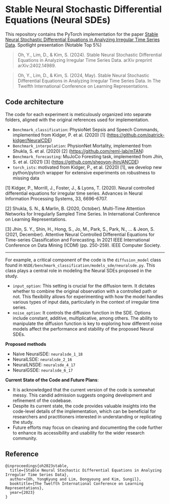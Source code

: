 # Stable Neural Stochastic Differential Equations (Neural SDEs)
This repository contains the PyTorch implementation for the paper [Stable Neural Stochastic Differential Equations in Analyzing Irregular Time Series Data](https://openreview.net/forum?id=4VIgNuQ1pY). Spotlight presentation (Notable Top 5%)

> Oh, Y., Lim, D., & Kim, S. (2024). Stable Neural Stochastic Differential Equations in Analyzing Irregular Time Series Data. arXiv preprint arXiv:2402.14989.

> Oh, Y., Lim, D., & Kim, S. (2024, May). Stable Neural Stochastic Differential Equations in Analyzing Irregular Time Series Data. In The Twelfth International Conference on Learning Representations.

## **Code architecture**
The code for each experiment is meticulously organized into separate folders, aligned with the original references used for implementation. 

- `Benchmark_classification`: PhysioNet Sepsis and Speech Commands, implemented from Kidger, P. et al. (2020) [1] (https://github.com/patrick-kidger/NeuralCDE)
- `Benchmark_interpolation`: PhysionNet Mortality, implemented from Shukla, S. et al. (2020) [2] (https://github.com/reml-lab/mTAN)
- `Benchmark_forecasting`: MuJoCo Foresting task, implemented from Jhin, S. et al. (2021) [3] (https://github.com/sheoyon-jhin/ANCDE)
- `torch_ists`: motivated from Kidger, P., et al. (2020) [1], we develop new python/pytorch wrapper for extensive experiments on robustness to missing data

[1] Kidger, P., Morrill, J., Foster, J., & Lyons, T. (2020). Neural controlled differential equations for irregular time series. Advances in Neural Information Processing Systems, 33, 6696-6707.

[2] Shukla, S. N., & Marlin, B. (2020, October). Multi-Time Attention Networks for Irregularly Sampled Time Series. In International Conference on Learning Representations.

[3] Jhin, S. Y., Shin, H., Hong, S., Jo, M., Park, S., Park, N., ... & Jeon, S. (2021, December). Attentive Neural Controlled Differential Equations for Time-series Classification and Forecasting. In 2021 IEEE International Conference on Data Mining (ICDM) (pp. 250-259). IEEE Computer Society.

---

For example, a critical component of the code is the `diffusion_model` class found in `NSDE/benchmark_classification/models_sde/neuralsde.py`. This class plays a central role in modeling the Neural SDEs proposed in the study.

- `input_option`: This setting is crucial for the diffusion term. It dictates whether to combine the original observation with a controlled path or not. This flexibility allows for experimenting with how the model handles various types of input data, particularly in the context of irregular time series.
- `noise_option`: It controls the diffusion function in the SDE. Options include constant, additive, multiplicative, among others. The ability to manipulate the diffusion function is key to exploring how different noise models affect the performance and stability of the proposed Neural SDEs.

**Proposed methods**
- Naive NeuralSDE: `neuralsde_1_18`
- NeuralLSDE: `neuralsde_2_16`
- NeuralLNSDE: `neuralsde_4_17`
- NeuralGSDE: `neuralsde_6_17`

**Current State of the Code and Future Plans**:
- It is acknowledged that the current version of the code is somewhat messy. This candid admission suggests ongoing development and refinement of the codebase.
- Despite its current state, the code provides valuable insights into the code-level details of the implementation, which can be beneficial for researchers and practitioners interested in understanding or replicating the study.
- Future efforts may focus on cleaning and documenting the code further to enhance its accessibility and usability for the wider research community.

## Reference
```
@inproceedings{oh2023stable,
  title={Stable Neural Stochastic Differential Equations in Analyzing Irregular Time Series Data},
  author={Oh, YongKyung and Lim, Dongyoung and Kim, Sungil},
  booktitle={The Twelfth International Conference on Learning Representations},
  year={2023}
}
```

